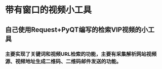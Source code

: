 # 带有窗口的视频小工具
## 自己使用Request+PyQT编写的检索VIP视频的小工具
### 主要实现了关键词和视频URL检索的功能，主要有采集解析网站视频源、视频地址生成二维码、二维码邮件发送的功能。
